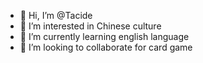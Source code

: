 - 👋 Hi, I’m @Tacide
- 👀 I’m interested in Chinese culture
- 🌱 I’m currently learning english language
- 💞️ I’m looking to collaborate for card game
<!---
Tacide/Tacide is a ✨ special ✨ repository because its `README.md` (this file) appears on your GitHub profile.
You can click the Preview link to take a look at your changes.
--->
